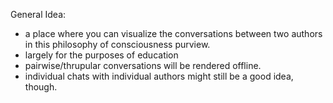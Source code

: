 

General Idea:
- a place where you can visualize the conversations between two authors in this philosophy of consciousness purview.
- largely for the purposes of education
- pairwise/thrupular conversations will be rendered offline.
- individual chats with individual authors might still be a good idea, though.


